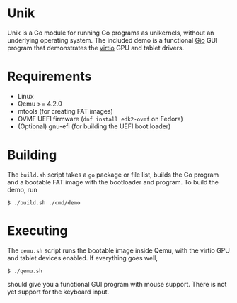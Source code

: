# Unik

Unik is a Go module for running Go programs as unikernels, without an
underlying operating system. The included demo is a functional
[Gio](https://gioui.org) GUI program that demonstrates the
[virtio](https://docs.oasis-open.org/virtio/virtio/v1.1/csprd01/virtio-v1.1-csprd01.html)
GPU and tablet drivers.

# Requirements

- Linux
- Qemu >= 4.2.0
- mtools (for creating FAT images)
- OVMF UEFI firmware (`dnf install edk2-ovmf` on Fedora)
- (Optional) gnu-efi (for building the UEFI boot loader)

# Building

The `build.sh` script takes a `go` package or file list, builds the Go
program and a bootable FAT image with the bootloader and program. To
build the demo, run

	$ ./build.sh ./cmd/demo

# Executing

The `qemu.sh` script runs the bootable image inside Qemu, with the
virtio GPU and tablet devices enabled. If everything goes well,

	$ ./qemu.sh

should give you a functional GUI program with mouse support. There is
not yet support for the keyboard input.
